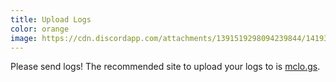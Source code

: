 ```yaml
---
title: Upload Logs
color: orange
image: https://cdn.discordapp.com/attachments/1391519298094239844/1419342362982744294/TagLogNew1.png?ex=68d16915&is=68d01795&hm=021065924842f2c4e8ccdbd17adf46598df4481c74d0a5d69fcfec0e11b2537e&
---
```


Please send logs! The recommended site to upload your logs to is [mclo.gs](https://mclo.gs/).
